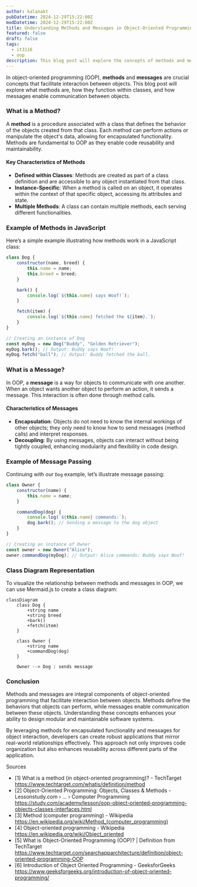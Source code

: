 ```yaml
---
author: kalanakt
pubDatetime: 2024-12-29T15:22:00Z
modDatetime: 2024-12-29T15:22:00Z
title: Understanding Methods and Messages in Object-Oriented Programming
featured: false
draft: false
tags:
  - it3116
  - oop
description: This blog post will explore the concepts of methods and messages in object-oriented programming, highlighting their role in defining object behaviors and interactions.
---
```


In object-oriented programming (OOP), **methods** and **messages** are crucial concepts that facilitate interaction between objects. This blog post will explore what methods are, how they function within classes, and how messages enable communication between objects.

### What is a Method?

A **method** is a procedure associated with a class that defines the behavior of the objects created from that class. Each method can perform actions or manipulate the object's data, allowing for encapsulated functionality. Methods are fundamental to OOP as they enable code reusability and maintainability.

#### Key Characteristics of Methods

- **Defined within Classes**: Methods are created as part of a class definition and are accessible to any object instantiated from that class.
- **Instance-Specific**: When a method is called on an object, it operates within the context of that specific object, accessing its attributes and state.
- **Multiple Methods**: A class can contain multiple methods, each serving different functionalities.

### Example of Methods in JavaScript

Here’s a simple example illustrating how methods work in a JavaScript class:

```javascript
class Dog {
    constructor(name, breed) {
        this.name = name;
        this.breed = breed;
    }

    bark() {
        console.log(`${this.name} says Woof!`);
    }

    fetch(item) {
        console.log(`${this.name} fetched the ${item}.`);
    }
}

// Creating an instance of Dog
const myDog = new Dog("Buddy", "Golden Retriever");
myDog.bark(); // Output: Buddy says Woof!
myDog.fetch("ball"); // Output: Buddy fetched the ball.
```

### What is a Message?

In OOP, a **message** is a way for objects to communicate with one another. When an object wants another object to perform an action, it sends a message. This interaction is often done through method calls.

#### Characteristics of Messages

- **Encapsulation**: Objects do not need to know the internal workings of other objects; they only need to know how to send messages (method calls) and interpret responses.
- **Decoupling**: By using messages, objects can interact without being tightly coupled, enhancing modularity and flexibility in code design.

### Example of Message Passing

Continuing with our `Dog` example, let’s illustrate message passing:

```javascript
class Owner {
    constructor(name) {
        this.name = name;
    }

    commandDog(dog) {
        console.log(`${this.name} commands:`);
        dog.bark(); // Sending a message to the dog object
    }
}

// Creating an instance of Owner
const owner = new Owner("Alice");
owner.commandDog(myDog); // Output: Alice commands: Buddy says Woof!
```

### Class Diagram Representation

To visualize the relationship between methods and messages in OOP, we can use Mermaid.js to create a class diagram:

```mermaid
classDiagram
    class Dog {
        +string name
        +string breed
        +bark()
        +fetch(item)
    }

    class Owner {
        +string name
        +commandDog(dog)
    }

    Owner --> Dog : sends message
```

### Conclusion

Methods and messages are integral components of object-oriented programming that facilitate interaction between objects. Methods define the behaviors that objects can perform, while messages enable communication between these objects. Understanding these concepts enhances your ability to design modular and maintainable software systems.

By leveraging methods for encapsulated functionality and messages for object interaction, developers can create robust applications that mirror real-world relationships effectively. This approach not only improves code organization but also enhances reusability across different parts of the application.

Sources

- [1] What is a method (in object-oriented programming)? - TechTarget <https://www.techtarget.com/whatis/definition/method>
- [2] Object-Oriented Programming: Objects, Classes & Methods - Lessonstudy.com › ... › Computer Programming <https://study.com/academy/lesson/oop-object-oriented-programming-objects-classes-interfaces.html>
- [3] Method (computer programming) - Wikipedia <https://en.wikipedia.org/wiki/Method_(computer_programming)>
- [4] Object-oriented programming - Wikipedia <https://en.wikipedia.org/wiki/Object_oriented>
- [5] What is Object-Oriented Programming (OOP)? | Definition from TechTarget <https://www.techtarget.com/searchapparchitecture/definition/object-oriented-programming-OOP>
- [6] Introduction of Object Oriented Programming - GeeksforGeeks <https://www.geeksforgeeks.org/introduction-of-object-oriented-programming/>
